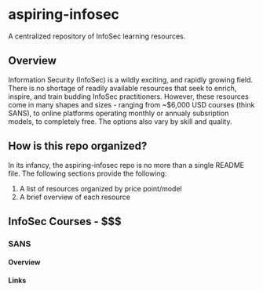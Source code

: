 # aspiring-infosec
A centralized repository of InfoSec learning resources.

## Overview
Information Security (InfoSec) is a wildly exciting, and rapidly growing field.  There is no shortage of readily available resources that seek to enrich, inspire, and train budding InfoSec practitioners.  However, these resources come in many shapes and sizes - ranging from ~$6,000 USD courses (think SANS), to online platforms operating monthly or annualy subsription models, to completely free.  The options also vary by skill and quality.

## How is this repo organized?

In its infancy, the aspiring-infosec repo is no more than a single README file.  The following sections provide the following:

1.  A list of resources organized by price point/model
2.  A brief overview of each resource

## InfoSec Courses - $$$

### SANS

#### Overview
#### Links


